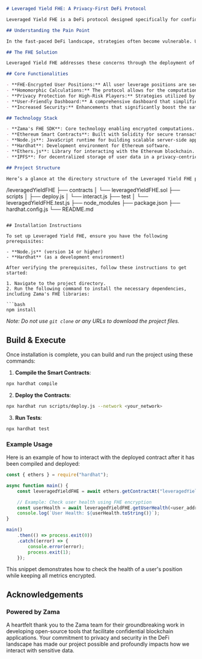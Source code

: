 ```markdown
# Leveraged Yield FHE: A Privacy-First DeFi Protocol

Leveraged Yield FHE is a DeFi protocol designed specifically for confidential leveraged yield farming, powered by **Zama's Fully Homomorphic Encryption technology** (FHE). This innovative platform allows users to engage in yield farming while ensuring that their position sizes, leverage ratios, and health metrics remain completely private and secure from adversarial attacks, such as liquidation bots or competing traders.

## Understanding the Pain Point

In the fast-paced DeFi landscape, strategies often become vulnerable. Users face significant risks when revealing sensitive information about their leveraged positions, which can lead to exploitation by malicious entities. The lack of privacy can result in liquidations, losses, and diminished returns for high-risk DeFi players. As the competition intensifies, safeguarding sensitive data isn't just preferable—it's essential.

## The FHE Solution

Leveraged Yield FHE addresses these concerns through the deployment of **Zama's open-source FHE libraries**, such as **Concrete** and the **zama-fhe SDK**. By leveraging fully homomorphic encryption, we can perform computations on encrypted data, allowing for the evaluation of key metrics—like health and liquidation thresholds—without exposing the underlying information. This preserves user privacy while still enabling efficient and accurate data handling.

## Core Functionalities

- **FHE-Encrypted User Positions:** All user leverage positions are securely encrypted, preventing unauthorized access.
- **Homomorphic Calculations:** The protocol allows for the computation of health metrics and liquidation thresholds without compromising user privacy.
- **Privacy Protection for High-Risk Players:** Strategies utilized by users remain confidential, ensuring protection against liquidation bots.
- **User-Friendly Dashboard:** A comprehensive dashboard that simplifies position management for both novice and experienced users.
- **Increased Security:** Enhancements that significantly boost the safety of leveraged yield farming, ensuring peace of mind for participants.

## Technology Stack

- **Zama's FHE SDK**: Core technology enabling encrypted computations.
- **Ethereum Smart Contracts**: Built with Solidity for secure transactions.
- **Node.js**: JavaScript runtime for building scalable server-side applications.
- **Hardhat**: Development environment for Ethereum software.
- **Ethers.js**: Library for interacting with the Ethereum blockchain.
- **IPFS**: For decentralized storage of user data in a privacy-centric manner.

## Project Structure

Here’s a glance at the directory structure of the Leveraged Yield FHE protocol:

```
/leveragedYieldFHE
├── contracts
│   └── leveragedYieldFHE.sol
├── scripts
│   ├── deploy.js
│   └── interact.js
├── test
│   └── leveragedYieldFHE.test.js
├── node_modules
├── package.json
├── hardhat.config.js
└── README.md
```

## Installation Instructions

To set up Leveraged Yield FHE, ensure you have the following prerequisites:

- **Node.js** (version 14 or higher)
- **Hardhat** (as a development environment)

After verifying the prerequisites, follow these instructions to get started:

1. Navigate to the project directory.
2. Run the following command to install the necessary dependencies, including Zama's FHE libraries:

```bash
npm install
```

*Note: Do not use `git clone` or any URLs to download the project files.*

## Build & Execute

Once installation is complete, you can build and run the project using these commands:

1. **Compile the Smart Contracts**:

```bash
npx hardhat compile
```

2. **Deploy the Contracts**:

```bash
npx hardhat run scripts/deploy.js --network <your_network>
```

3. **Run Tests**:

```bash
npx hardhat test
```

### Example Usage

Here is an example of how to interact with the deployed contract after it has been compiled and deployed:

```javascript
const { ethers } = require("hardhat");

async function main() {
    const leveragedYieldFHE = await ethers.getContractAt("leveragedYieldFHE", "<contract_address>");

    // Example: Check user health using FHE encryption
    const userHealth = await leveragedYieldFHE.getUserHealth(<user_address>);
    console.log(`User Health: ${userHealth.toString()}`);
}

main()
    .then(() => process.exit(0))
    .catch((error) => {
        console.error(error);
        process.exit(1);
    });
```

This snippet demonstrates how to check the health of a user's position while keeping all metrics encrypted.

## Acknowledgements

### Powered by Zama

A heartfelt thank you to the Zama team for their groundbreaking work in developing open-source tools that facilitate confidential blockchain applications. Your commitment to privacy and security in the DeFi landscape has made our project possible and profoundly impacts how we interact with sensitive data.
```